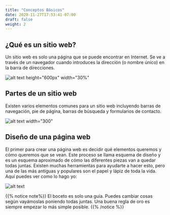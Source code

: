 ```yaml
---
title: "Conceptos Básicos"
date: 2020-11-27T17:53:41-07:00
draft: false
weight: 2
---
```


## ¿Qué es un sitio web?

Un sitio web es solo una página que se puede encontrar en Internet. Se ve a través de un navegador cuando introduces la dirección (o nombre único) en la barra de direcciones.

![alt text height="600px" width="30%"](https://1mtvya.dm.files.1drv.com/y4mqBcdQfTi7DP7Pk8U1Yu86e9ObVoogX4E9bB_jcTLAm5HVJpHgKWm6xeBpo_22xqLBgUwewOMcGKwEKFp9LHgFGgIcA2E-7W1XWmFqR3fkD04AQXAZFMxZxJdqqBlPvqrIs7rh_XEJRwpQc0eoRTERgI2gIJ_yR6jlCjz5Xer_oLWcVGTo12DUg-WTB5jM77hz4nbHirbMyufs6NQ60EIrg?width=660&height=521&cropmode=none "Grafica de buscador")

## Partes de un sitio web

Existen varios elementos comunes para un sitio web incluyendo barras de navegación, pie de página, barras de búsqueda y formularios de contacto.

![alt text width="300"](../media/website-parts.PNG "Elementos de la pagina de Spotify")

## Diseño de una página web

El primer para crear una página web es decidir qué elementos queremos y cómo queremos que se vean. Este proceso se llama esquema de diseño y es un esquema aproximado de cómo las diferentes piezas van a quedar todas juntas. Existen muchas herramientas para ayudarte a hacer esto, pero una de las más antiguas y populares son el papel y lápiz de toda la vida. Aquí puedes ver como lo hago yo:

![alt text](../media/dog-layout-sm.png "Ejemplo de website para Benji")

{{% notice note%}}
El boceto es solo una guía. Puedes cambiar cosas según vayámoslas poniendo todas juntas. Una buena regla de oro es siempre empezar lo más simple posible.
{{% /notice %}}
